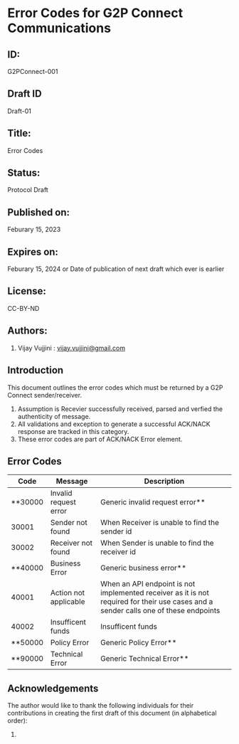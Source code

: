 # Error Codes for G2P Connect Communications

## ID: 
G2PConnect-001

## Draft ID
Draft-01

## Title:
Error Codes

## Status:
Protocol Draft

## Published on:
Feburary 15, 2023

## Expires on:
Feburary 15, 2024 or Date of publication of next draft which ever is earlier

## License:
CC-BY-ND

## Authors:
1. Vijay Vujjini : vijay.vujjini@gmail.com

## Introduction
  This document outlines the error codes which must be returned by a G2P Connect sender/receiver. 

  1. Assumption is Recevier successfully received, parsed and verfied the authenticity of message. 
  2. All validations and exception to generate a successful ACK/NACK response are tracked in this category.
  3. These error codes are part of ACK/NACK Error element.

  ## Error Codes
  |**Code**|**Message**|**Description**|
  |---|---|---|
  |**30000|Invalid request error|Generic invalid request error**|
  |30001|Sender not found|When Receiver is unable to find the sender id|
  |30002|Receiver not found|When Sender is unable to find the receiver id|
  |**40000|Business Error|Generic business error**|
  |40001|Action not applicable|When an API endpoint is not implemented receiver as it is not required for their use cases and a sender calls one of these endpoints|
  |40002|Insufficent funds|Insufficent funds|
  |**50000|Policy Error|Generic Policy Error**|
  |**90000|Technical Error|Generic Technical Error**|

  ## Acknowledgements
  The author would like to thank the following individuals for their contributions in creating the first draft of this document (in alphabetical order):

1. 
